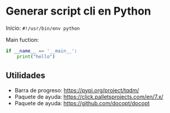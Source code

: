 Generar script cli en Python
===========================

Inicio: `#!/usr/bin/env python`

Main fuction:
```python
if __name__ == '__main__':
	print("hello")
```

Utilidades
----------

* Barra de progreso: https://pypi.org/project/tqdm/
* Paquete de ayuda: https://click.palletsprojects.com/en/7.x/
* Paquete de ayuda: https://github.com/docopt/docopt
